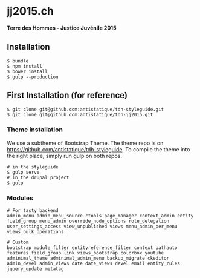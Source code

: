 jj2015.ch
==========

**Terre des Hommes - Justice Juvénile 2015**


## Installation

```shell
$ bundle
$ npm install
$ bower install
$ gulp --production
```

## First Installation (for reference)

```shell
$ git clone git@github.com:antistatique/tdh-styleguide.git
$ git clone git@github.com:antistatique/tdh-jj2015.git
```

### Theme installation

We use a subtheme of Bootstrap Theme. The theme repo is on https://github.com/antistatique/tdh-styleguide. To compile the theme into the right place, simply run gulp on both repos.

```shell
# in the styleguide
$ gulp serve
# in the drupal project
$ gulp
```

### Modules

```shell
# For tasty_backend
admin_menu admin_menu_source ctools page_manager context_admin entity field_group menu_admin override_node_options role_delegation user_settings_access view_unpublished views menu_admin_per_menu views_bulk_operations

# Custom
bootstrap module_filter entityreference_filter context pathauto features field_group link views_bootstrap colorbox youtube adminimal_theme adminimal_admin_menu backup_migrate ckeditor admin_devel admin_views date date_views devel email entity_rules jquery_update metatag
```
